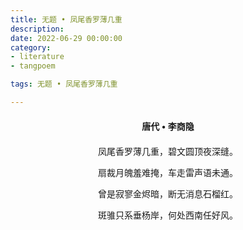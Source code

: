 ```yaml
---
title: 无题 • 凤尾香罗薄几重
description:
date: 2022-06-29 00:00:00
category:
- literature
- tangpoem

tags: 无题 • 凤尾香罗薄几重

---
```


<div id="poem-author">
唐代 • 李商隐
</div>
<div id="poem-body">
<p class="poem-paragraph">凤尾香罗薄几重，碧文圆顶夜深缝。</p>
<p class="poem-paragraph">扇裁月魄羞难掩，车走雷声语未通。</p>
<p class="poem-paragraph">曾是寂寥金烬暗，断无消息石榴红。</p>
<p class="poem-paragraph">斑骓只系垂杨岸，何处西南任好风。</p>

</div>

<style>

#poem-author {
    width: 100%;
    text-align: center;
    margin: 20px 0;
    font-weight: bold;
}
#poem-body {
    width: 100%;
    text-align: center;
}
.poem-paragraph {
    font-family: "仿宋"
}

</style>